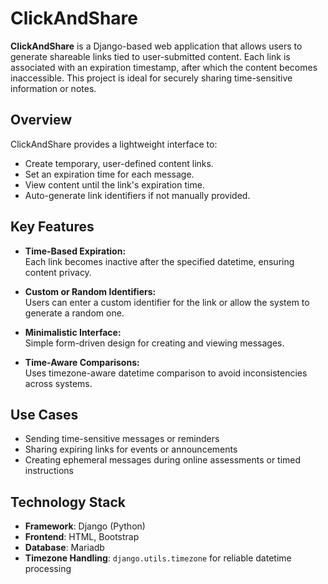 # ClickAndShare

**ClickAndShare** is a Django-based web application that allows users to generate shareable links tied to user-submitted content. Each link is associated with an expiration timestamp, after which the content becomes inaccessible. This project is ideal for securely sharing time-sensitive information or notes.

## Overview

ClickAndShare provides a lightweight interface to:

- Create temporary, user-defined content links.
- Set an expiration time for each message.
- View content until the link's expiration time.
- Auto-generate link identifiers if not manually provided.

## Key Features

- **Time-Based Expiration:**  
  Each link becomes inactive after the specified datetime, ensuring content privacy.

- **Custom or Random Identifiers:**  
  Users can enter a custom identifier for the link or allow the system to generate a random one.

- **Minimalistic Interface:**  
  Simple form-driven design for creating and viewing messages.

- **Time-Aware Comparisons:**  
  Uses timezone-aware datetime comparison to avoid inconsistencies across systems.

## Use Cases

- Sending time-sensitive messages or reminders  
- Sharing expiring links for events or announcements  
- Creating ephemeral messages during online assessments or timed instructions  


## Technology Stack

- **Framework**: Django (Python)
- **Frontend**: HTML, Bootstrap
- **Database**: Mariadb 
- **Timezone Handling**: `django.utils.timezone` for reliable datetime processing